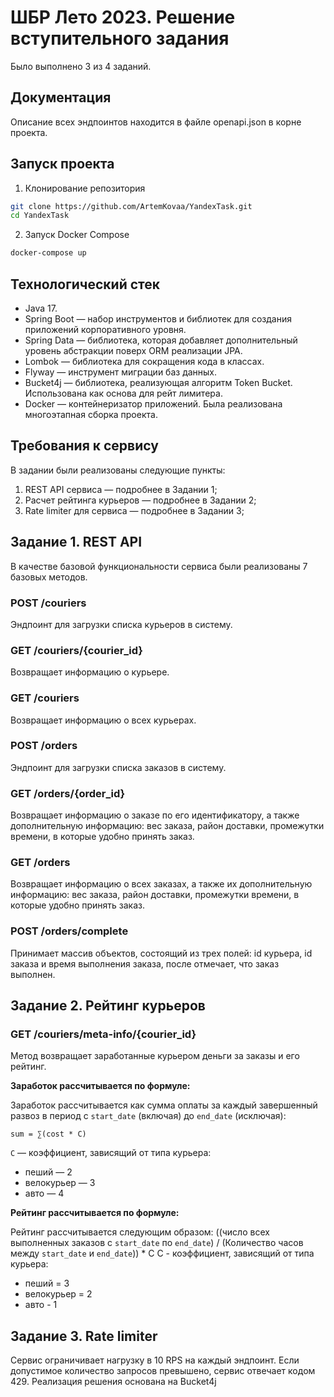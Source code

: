 # ШБР Лето 2023. Решение вступительного задания

Было выполнено 3 из 4 заданий.

## Документация

Описание всех эндпоинтов находится в файле openapi.json в корне проекта.

## Запуск проекта

1. Клонирование репозитория
```bash
git clone https://github.com/ArtemKovaa/YandexTask.git
cd YandexTask
```

2. Запуск Docker Compose
```bash
docker-compose up
```

## Технологический стек

- Java 17.
- Spring Boot — набор инструментов и библиотек для создания приложений корпоративного уровня.
- Spring Data — библиотека, которая добавляет дополнительный уровень абстракции поверх ORM реализации JPA.
- Lombok — библиотека для сокращения кода в классах.
- Flyway — инструмент миграции баз данных.
- Bucket4j — библиотека, реализующая алгоритм Token Bucket. Использована как основа для рейт лимитера.
- Docker — контейнеризатор приложений. Была реализована многоэтапная сборка проекта.

## Требования к сервису

В задании были реализованы следующие пункты:

1) REST API сервиса — подробнее в Задании 1;
2) Расчет рейтинга курьеров — подробнее в Задании 2;
3) Rate limiter для сервиса — подробнее в Задании 3;

## Задание 1. REST API

В качестве базовой функциональности сервиса были реализованы 7 базовых методов.

### POST /couriers

Эндпоинт для загрузки списка курьеров в систему.

### GET /couriers/{courier_id}

Возвращает информацию о курьере.

### GET /couriers

Возвращает информацию о всех курьерах.

### POST /orders

Эндпоинт для загрузки списка заказов в систему.


### GET /orders/{order_id}

Возвращает информацию о заказе по его идентификатору, а также дополнительную информацию: вес заказа, район доставки, 
промежутки времени, в которые удобно принять заказ.

### GET /orders

Возвращает информацию о всех заказах, а также их дополнительную информацию: вес заказа, район доставки, промежутки времени, в которые удобно принять заказ.

### POST /orders/complete

Принимает массив объектов, состоящий из трех полей: id курьера, id заказа и время выполнения заказа, после отмечает, что заказ выполнен.

## Задание 2. Рейтинг курьеров

### GET /couriers/meta-info/{courier_id}

Метод возвращает заработанные курьером деньги за заказы и его рейтинг.

**Заработок рассчитывается по формуле:**

Заработок рассчитывается как сумма оплаты за каждый завершенный развоз в период с `start_date` (включая) до 
`end_date` (исключая):

`sum = ∑(cost * C)`

`C`  — коэффициент, зависящий от типа курьера:
* пеший — 2
* велокурьер — 3
* авто — 4

**Рейтинг рассчитывается по формуле:**

Рейтинг рассчитывается следующим образом:
((число всех выполненных заказов с `start_date` по `end_date`) / (Количество часов между `start_date` и `end_date`)) * C
C - коэффициент, зависящий от типа курьера:
* пеший = 3
* велокурьер = 2
* авто - 1

## Задание 3. Rate limiter

Сервис ограничивает нагрузку в 10 RPS на каждый эндпоинт. Если допустимое количество запросов превышено, сервис отвечает кодом 429.
Реализация решения основана на Bucket4j